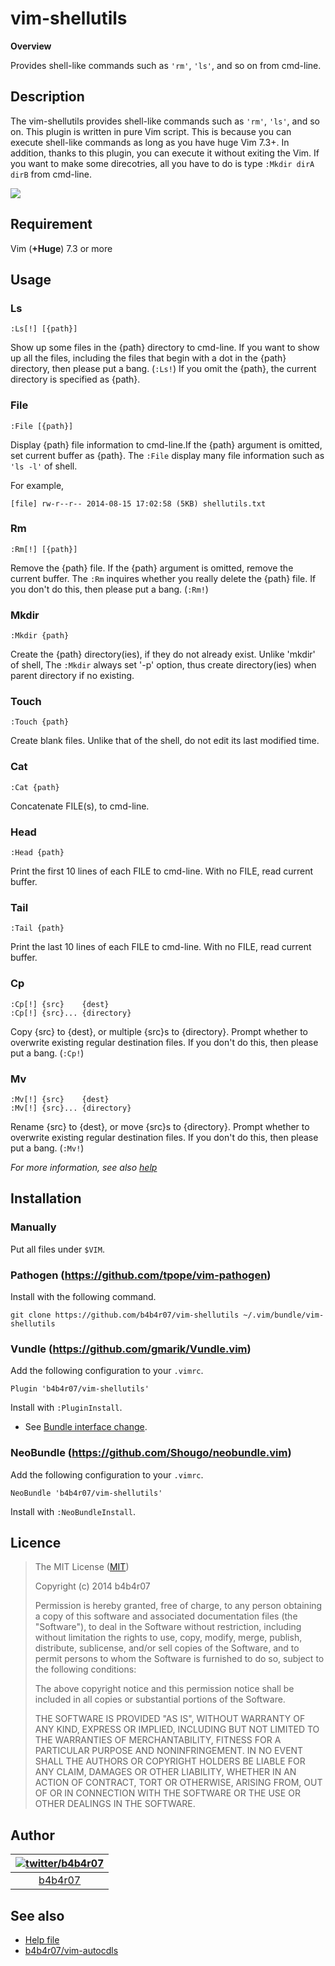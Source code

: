 vim-shellutils
====

**Overview**

Provides shell-like commands such as `'rm'`, `'ls'`, and so on from cmd-line.

## Description

The vim-shellutils provides shell-like commands such as `'rm'`, `'ls'`, and so on. This plugin is written in pure Vim script. This is because you can execute shell-like commands as long as you have huge Vim 7.3+. In addition, thanks to this plugin, you can execute it without exiting the Vim. If you want to make some direcotries, all you have to do is type `:Mkdir dirA dirB` from cmd-line.

![](http://cl.ly/image/391D0P3Q0t2x/vim-shellutils.gif)

## Requirement

Vim (**+Huge**) 7.3 or more

## Usage

### Ls

	:Ls[!] [{path}]
	
Show up some files in the {path} directory to cmd-line. If you want to show up all the files, including the files that begin with a dot in the {path} directory, then please put a bang. (`:Ls!`) If you omit the {path}, the current directory is specified as {path}.

### File

	:File [{path}]

Display {path} file information to cmd-line.If the {path} argument is omitted, set current buffer as {path}. The `:File` display many file information such as `'ls -l'` of shell. 

For example,
	
	[file] rw-r--r-- 2014-08-15 17:02:58 (5KB) shellutils.txt

### Rm

	:Rm[!] [{path}]


Remove the {path} file. If the {path} argument is omitted, remove the current buffer. The `:Rm` inquires whether you really delete the {path} file. If you don't do this, then please put a bang. (`:Rm!`)

### Mkdir

	:Mkdir {path}

Create the {path} directory(ies), if they do not already exist. Unlike 'mkdir' of shell, The `:Mkdir` always set '-p' option, thus create directory(ies) when parent directory if no existing.

### Touch

	:Touch {path}

Create blank files. Unlike that of the shell, do not edit its last modified time.

### Cat

	:Cat {path}

Concatenate FILE(s), to cmd-line.

### Head

	:Head {path}

Print the first 10 lines of each FILE to cmd-line. With no FILE, read current buffer.

### Tail

	:Tail {path}

Print the last 10 lines of each FILE to cmd-line. With no FILE, read current buffer.

### Cp

	:Cp[!] {src}    {dest}
	:Cp[!] {src}... {directory}

Copy {src} to {dest}, or multiple {src}s to {directory}. Prompt whether to overwrite existing regular destination files. If you don't do this, then please put a bang. (`:Cp!`)

### Mv

	:Mv[!] {src}    {dest}
	:Mv[!] {src}... {directory}

Rename {src} to {dest}, or move {src}s to {directory}. Prompt whether to overwrite existing regular destination files. If you don't do this, then please put a bang. (`:Mv!`)

*For more information, see also [help](./doc/vim-shellutils.txt)*

## Installation

### Manually

Put all files under `$VIM`.

### Pathogen (<https://github.com/tpope/vim-pathogen>)

Install with the following command.

	git clone https://github.com/b4b4r07/vim-shellutils ~/.vim/bundle/vim-shellutils

### Vundle (<https://github.com/gmarik/Vundle.vim>)

Add the following configuration to your `.vimrc`.

	Plugin 'b4b4r07/vim-shellutils'

Install with `:PluginInstall`.

- See [Bundle interface change](https://github.com/gmarik/Vundle.vim/blob/v0.10.2/doc/vundle.txt#L372-L396).


### NeoBundle (<https://github.com/Shougo/neobundle.vim>)

Add the following configuration to your `.vimrc`.

	NeoBundle 'b4b4r07/vim-shellutils'

Install with `:NeoBundleInstall`.

## Licence

>The MIT License ([MIT](http://opensource.org/licenses/MIT))
>
>Copyright (c) 2014 b4b4r07
>
>Permission is hereby granted, free of charge, to any person obtaining a copy of this software and associated documentation files (the "Software"), to deal in the Software without restriction, including without limitation the rights to use, copy, modify, merge, publish, distribute, sublicense, and/or sell copies of the Software, and to permit persons to whom the Software is furnished to do so, subject to the following conditions:
>
>The above copyright notice and this permission notice shall be included in all copies or substantial portions of the Software.
>
>THE SOFTWARE IS PROVIDED "AS IS", WITHOUT WARRANTY OF ANY KIND, EXPRESS OR IMPLIED, INCLUDING BUT NOT LIMITED TO THE WARRANTIES OF MERCHANTABILITY, FITNESS FOR A PARTICULAR PURPOSE AND NONINFRINGEMENT. IN NO EVENT SHALL THE AUTHORS OR COPYRIGHT HOLDERS BE LIABLE FOR ANY CLAIM, DAMAGES OR OTHER LIABILITY, WHETHER IN AN ACTION OF CONTRACT, TORT OR OTHERWISE, ARISING FROM, OUT OF OR IN CONNECTION WITH THE SOFTWARE OR THE USE OR OTHER DEALINGS IN THE SOFTWARE.

## Author

| [![twitter/b4b4r07](http://www.gravatar.com/avatar/8238c3c0be55b887aa9d6d59bfefa504.png)](http://twitter.com/b4b4r07 "Follow @b4b4r07 on Twitter") |
|:---:|
| [b4b4r07](http://github.com/b4b4r07/ "b4b4r07 on GitHub") |

## See also

- [Help file](./doc/vim-shelltils.txt)
- [b4b4r07/vim-autocdls](https://github.com/b4b4r07/vim-autocdls)
